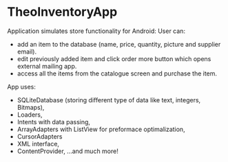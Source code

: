 # TheoInventoryApp

Application simulates store functionality for Android: 
User can:
- add an item to the database (name, price, quantity, picture and supplier email).
- edit previously added item and click order more button which opens external mailing app.
- access all the items from the catalogue screen and purchase the item.

App uses:
- SQLiteDatabase (storing different type of data like text, integers, Bitmaps), 
- Loaders, 
- Intents with data passing, 
- ArrayAdapters with ListView for preformace optimalization,
- CursorAdapters 
- XML interface,
- ContentProvider,
...and much more!
